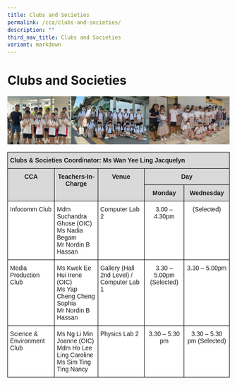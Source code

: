 ```yaml
---
title: Clubs and Societies
permalink: /cca/clubs-and-societies/
description: ""
third_nav_title: Clubs and Societies
variant: markdown
---
```

Clubs and Societies
===================
![](/images/CCA/Clubs%20and%20Societies/Clubs_Societies.png)
<br clear="left">

<style type="text/css">
.tg  {border-collapse:collapse;border-spacing:0;}
.tg td{border-color:black;border-style:solid;border-width:1px;font-family:Arial, sans-serif;font-size:14px;
  overflow:hidden;padding:10px 5px;word-break:normal;}
.tg th{border-color:black;border-style:solid;border-width:1px;font-family:Arial, sans-serif;font-size:14px;
  font-weight:normal;overflow:hidden;padding:10px 5px;word-break:normal;}
.tg .tg-xqm4{background-color:#D9D9D9;font-weight:bold;text-align:left;vertical-align:top}
.tg .tg-px6y{background-color:#D9D9D9;font-weight:bold;text-align:center;vertical-align:top}
.tg .tg-ktyi{background-color:#FFF;text-align:left;vertical-align:top}
.tg .tg-7yig{background-color:#FFF;text-align:center;vertical-align:top}
</style>
<table class="tg">
<thead>
  <tr>
    <th class="tg-xqm4" colspan="5">Clubs &amp; Societies Coordinator: Ms Wan Yee Ling Jacquelyn</th>
  </tr>
</thead>
<tbody>
  <tr>
    <td class="tg-px6y" rowspan="2">CCA</td>
    <td class="tg-px6y" rowspan="2">Teachers-In-Charge</td>
    <td class="tg-px6y" rowspan="2">Venue</td>
    <td class="tg-px6y" colspan="2">Day</td>
  </tr>
  <tr>
    <td class="tg-px6y">Monday</td>
    <td class="tg-px6y">Wednesday</td>
  </tr>
  <tr>
    <td class="tg-ktyi">Infocomm Club</td>
    <td class="tg-ktyi">Mdm Suchandra Ghose (OIC)<br>Ms Nadia Begam<br>Mr Nordin B Hassan</td>
    <td class="tg-ktyi">Computer Lab 2</td>
    <td class="tg-7yig">3.00 – 4.30pm</td>
    <td class="tg-7yig">(Selected)</td>
  </tr>
  <tr>
    <td class="tg-ktyi">Media Production Club</td>
    <td class="tg-ktyi">Ms Kwek Ee Hui Irene (OIC)<br>Ms Yap Cheng Cheng Sophia<br>Mr Nordin B Hassan</td>
    <td class="tg-ktyi">Gallery (Hall 2nd Level) / Computer Lab 1</td>
    <td class="tg-7yig">3.30 – 5.00pm (Selected)<br>
    </td><td class="tg-7yig">3.30 – 5.00pm</td>
  </tr>
  <tr>
    <td class="tg-ktyi">Science &amp; Environment Club</td>
    <td class="tg-ktyi">Ms Ng Li Min Joanne (OIC)<br>Mdm Ho Lee Ling Caroline<br>Ms Sim Ting Ting Nancy</td>
    <td class="tg-ktyi">Physics Lab 2</td>
    <td class="tg-7yig">3.30 – 5.30 pm</td>
    <td class="tg-7yig">3.30 – 5.30 pm (Selected)</td>
  </tr>
</tbody>
</table>
